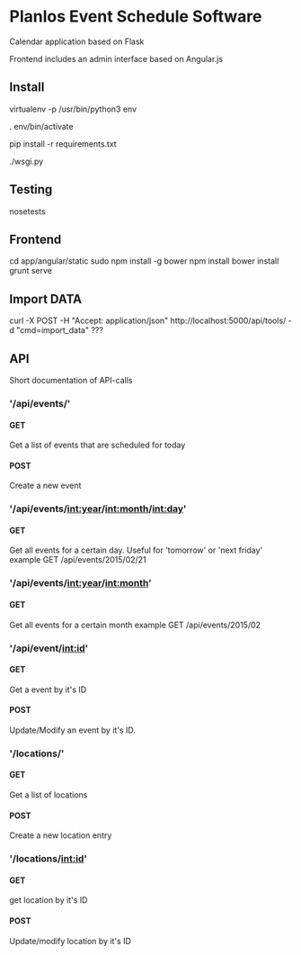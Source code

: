 # Planlos Event Schedule Software

Calendar application based on Flask

Frontend includes an admin interface based on Angular.js

## Install

virtualenv -p /usr/bin/python3 env

. env/bin/activate

pip install -r requirements.txt

./wsgi.py


## Testing

nosetests


## Frontend

cd app/angular/static
sudo npm install -g bower
npm install 
bower install
grunt serve


## Import DATA

curl -X POST -H "Accept: application/json"  http://localhost:5000/api/tools/ -d "cmd=import_data"
???



## API

Short documentation of API-calls

### '/api/events/'

#### GET

Get a list of events that are scheduled for today

#### POST

Create a new event


### '/api/events/<int:year>/<int:month>/<int:day>'

#### GET

Get all events for a certain day. Useful for 'tomorrow' or 'next friday'
example GET /api/events/2015/02/21

### '/api/events/<int:year>/<int:month>'

#### GET
Get all events for a certain month
example GET /api/events/2015/02

### '/api/event/<int:id>'

#### GET
Get a event by it's ID

#### POST

Update/Modify an event by it's ID.


### '/locations/'

#### GET
Get a list of locations

#### POST
Create a new location entry

### '/locations/<int:id>'

#### GET
get location by it's ID

#### POST

Update/modify location by it's ID






